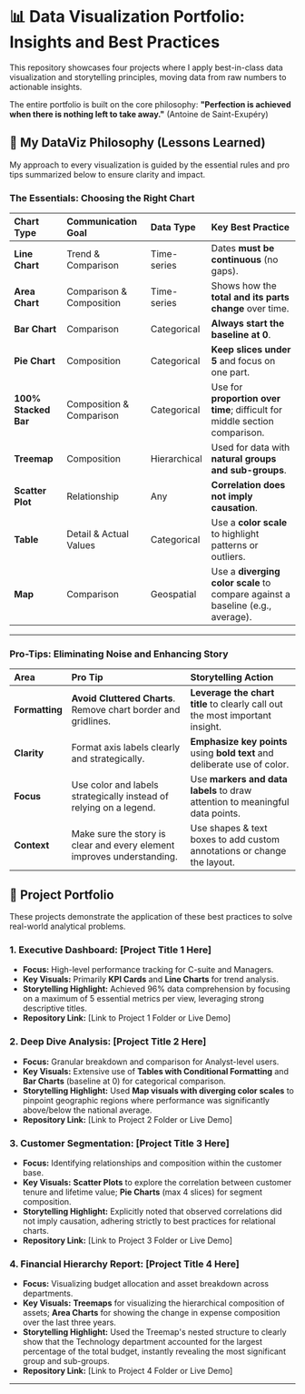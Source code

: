 # 📊 Data Visualization Portfolio: Insights and Best Practices

This repository showcases four projects where I apply best-in-class data visualization and storytelling principles, moving data from raw numbers to actionable insights.

The entire portfolio is built on the core philosophy: **"Perfection is achieved when there is nothing left to take away."** (Antoine de Saint-Exupéry)

## 🌟 My DataViz Philosophy (Lessons Learned)

My approach to every visualization is guided by the essential rules and pro tips summarized below to ensure clarity and impact.

### **The Essentials: Choosing the Right Chart**

| Chart Type | Communication Goal | Data Type | Key Best Practice |
| :--- | :--- | :--- | :--- |
| **Line Chart** | Trend & Comparison | Time-series | Dates **must be continuous** (no gaps). |
| **Area Chart** | Comparison & Composition | Time-series | Shows how the **total and its parts change** over time. |
| **Bar Chart** | Comparison | Categorical | **Always start the baseline at 0**. |
| **Pie Chart** | Composition | Categorical | **Keep slices under 5** and focus on one part. |
| **100% Stacked Bar** | Composition & Comparison | Categorical | Use for **proportion over time**; difficult for middle section comparison. |
| **Treemap** | Composition | Hierarchical | Used for data with **natural groups and sub-groups**. |
| **Scatter Plot** | Relationship | Any | **Correlation does not imply causation**. |
| **Table** | Detail & Actual Values | Categorical | Use a **color scale** to highlight patterns or outliers. |
| **Map** | Comparison | Geospatial | Use a **diverging color scale** to compare against a baseline (e.g., average). |

***
### **Pro-Tips: Eliminating Noise and Enhancing Story**

| Area | Pro Tip | Storytelling Action |
| :--- | :--- | :--- |
| **Formatting** | **Avoid Cluttered Charts**. Remove chart border and gridlines. | **Leverage the chart title** to clearly call out the most important insight. |
| **Clarity** | Format axis labels clearly and strategically. | **Emphasize key points** using **bold text** and deliberate use of color. |
| **Focus** | Use color and labels strategically instead of relying on a legend. | Use **markers and data labels** to draw attention to meaningful data points. |
| **Context** | Make sure the story is clear and every element improves understanding. | Use shapes & text boxes to add custom annotations or change the layout. |

## 🚀 Project Portfolio

These projects demonstrate the application of these best practices to solve real-world analytical problems.

### **1. Executive Dashboard: [Project Title 1 Here]**

* **Focus:** High-level performance tracking for C-suite and Managers.
* **Key Visuals:** Primarily **KPI Cards** and **Line Charts** for trend analysis.
* **Storytelling Highlight:** Achieved 96% data comprehension by focusing on a maximum of 5 essential metrics per view, leveraging strong descriptive titles.
* **Repository Link:** [Link to Project 1 Folder or Live Demo]

### **2. Deep Dive Analysis: [Project Title 2 Here]**

* **Focus:** Granular breakdown and comparison for Analyst-level users.
* **Key Visuals:** Extensive use of **Tables with Conditional Formatting** and **Bar Charts** (baseline at 0) for categorical comparison.
* **Storytelling Highlight:** Used **Map visuals with diverging color scales** to pinpoint geographic regions where performance was significantly above/below the national average.
* **Repository Link:** [Link to Project 2 Folder or Live Demo]

### **3. Customer Segmentation: [Project Title 3 Here]**

* **Focus:** Identifying relationships and composition within the customer base.
* **Key Visuals:** **Scatter Plots** to explore the correlation between customer tenure and lifetime value; **Pie Charts** (max 4 slices) for segment composition.
* **Storytelling Highlight:** Explicitly noted that observed correlations did not imply causation, adhering strictly to best practices for relational charts.
* **Repository Link:** [Link to Project 3 Folder or Live Demo]

### **4. Financial Hierarchy Report: [Project Title 4 Here]**

* **Focus:** Visualizing budget allocation and asset breakdown across departments.
* **Key Visuals:** **Treemaps** for visualizing the hierarchical composition of assets; **Area Charts** for showing the change in expense composition over the last three years.
* **Storytelling Highlight:** Used the Treemap's nested structure to clearly show that the Technology department accounted for the largest percentage of the total budget, instantly revealing the most significant group and sub-groups.
* **Repository Link:** [Link to Project 4 Folder or Live Demo]

---